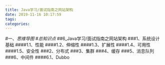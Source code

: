```yaml
---
title: Java学习/面试指南之网站架构
date: 2019-11-16 10:17:59
tags: 
categories: 
---
```

#一、*思维导图*
#*总知识点*
##6_Java学习/面试指南之网站架构
###1、系统设计基础
####1.1、性能
####1.2、伸缩性
####1.3、扩展性
####1.4、可用性
####1.5、安全性
###2、分布式
###3、集群
###4、缓存
###5、消息队列
###6、中间件
####6.1、Dubbo	 



